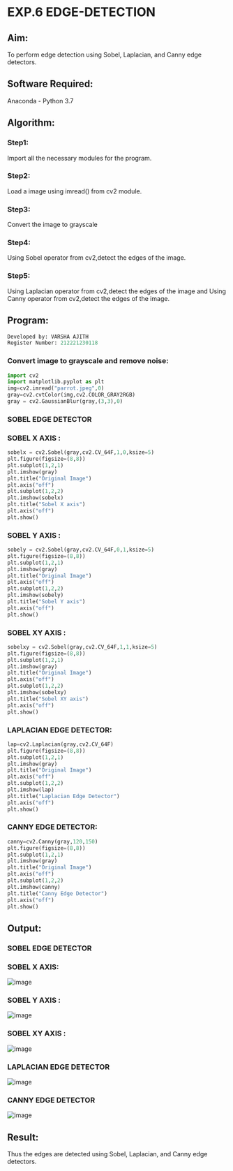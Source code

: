 # EXP.6 EDGE-DETECTION
## Aim:
To perform edge detection using Sobel, Laplacian, and Canny edge detectors.

## Software Required:
Anaconda - Python 3.7

## Algorithm:
### Step1:
Import all the necessary modules for the program.

### Step2:
Load a image using imread() from cv2 module.

### Step3:
Convert the image to grayscale

### Step4:
Using Sobel operator from cv2,detect the edges of the image.

### Step5:
Using Laplacian operator from cv2,detect the edges of the image and Using Canny operator from cv2,detect the edges of the image.

## Program:
```py
Developed by: VARSHA AJITH
Register Number: 212221230118
```
### Convert image to grayscale and remove noise:
```py
import cv2
import matplotlib.pyplot as plt
img=cv2.imread("parrot.jpeg",0)
gray=cv2.cvtColor(img,cv2.COLOR_GRAY2RGB)
gray = cv2.GaussianBlur(gray,(3,3),0)
```
### SOBEL EDGE DETECTOR
### SOBEL X AXIS :
```py
sobelx = cv2.Sobel(gray,cv2.CV_64F,1,0,ksize=5)
plt.figure(figsize=(8,8))
plt.subplot(1,2,1)
plt.imshow(gray)
plt.title("Original Image")
plt.axis("off")
plt.subplot(1,2,2)
plt.imshow(sobelx)
plt.title("Sobel X axis")
plt.axis("off")
plt.show()
```
### SOBEL Y AXIS :
```py
sobely = cv2.Sobel(gray,cv2.CV_64F,0,1,ksize=5)
plt.figure(figsize=(8,8))
plt.subplot(1,2,1)
plt.imshow(gray)
plt.title("Original Image")
plt.axis("off")
plt.subplot(1,2,2)
plt.imshow(sobely)
plt.title("Sobel Y axis")
plt.axis("off")
plt.show()
```
### SOBEL XY AXIS :
```py
sobelxy = cv2.Sobel(gray,cv2.CV_64F,1,1,ksize=5)
plt.figure(figsize=(8,8))
plt.subplot(1,2,1)
plt.imshow(gray)
plt.title("Original Image")
plt.axis("off")
plt.subplot(1,2,2)
plt.imshow(sobelxy)
plt.title("Sobel XY axis")
plt.axis("off")
plt.show()
```
### LAPLACIAN EDGE DETECTOR:
```py
lap=cv2.Laplacian(gray,cv2.CV_64F)
plt.figure(figsize=(8,8))
plt.subplot(1,2,1)
plt.imshow(gray)
plt.title("Original Image")
plt.axis("off")
plt.subplot(1,2,2)
plt.imshow(lap)
plt.title("Laplacian Edge Detector")
plt.axis("off")
plt.show()
```
### CANNY EDGE DETECTOR:
```py
canny=cv2.Canny(gray,120,150)
plt.figure(figsize=(8,8))
plt.subplot(1,2,1)
plt.imshow(gray)
plt.title("Original Image")
plt.axis("off")
plt.subplot(1,2,2)
plt.imshow(canny)
plt.title("Canny Edge Detector")
plt.axis("off")
plt.show()
```
## Output:
### SOBEL EDGE DETECTOR

### SOBEL X AXIS:
![image](https://github.com/kanishka2305/EDGE-DETECTION/assets/113497357/c4252422-c65a-425c-8ab6-8931e705b56a)

### SOBEL Y AXIS :
![image](https://github.com/kanishka2305/EDGE-DETECTION/assets/113497357/c0c3b1a4-92dc-48e6-a6a6-62c6752ff7d3)

### SOBEL XY AXIS :
![image](https://github.com/kanishka2305/EDGE-DETECTION/assets/113497357/e0a00353-1244-4ab6-b683-b6d98b175f4d)

### LAPLACIAN EDGE DETECTOR
![image](https://github.com/kanishka2305/EDGE-DETECTION/assets/113497357/7f15d807-2531-4116-8c46-c5971e4c5e29)

### CANNY EDGE DETECTOR
![image](https://github.com/kanishka2305/EDGE-DETECTION/assets/113497357/31c32f1e-7e6d-40d5-bd58-efd09b665e0f)


## Result:
Thus the edges are detected using Sobel, Laplacian, and Canny edge detectors.
